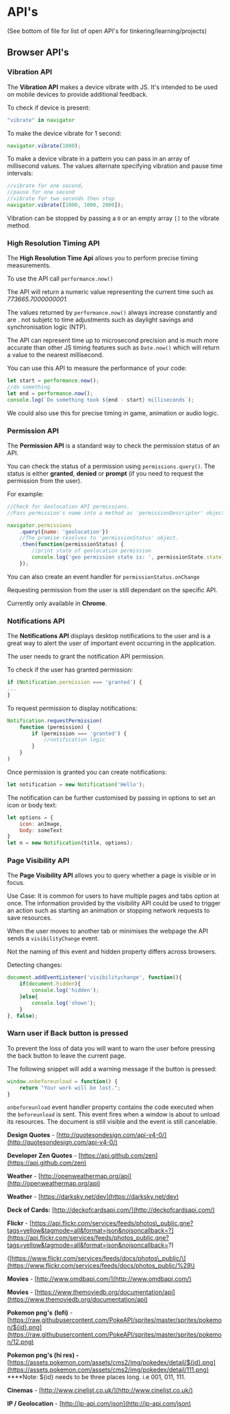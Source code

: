 # API's

\(See bottom of file for list of open API's for tinkering/learning/projects\)

## Browser API's

### Vibration API

The **Vibration API** makes a device vibrate with JS. It's intended to be used on mobile devices to provide additional feedback.

To check if device is present:

```javascript
"vibrate" in navigator
```

To make the device vibrate for 1 second:

```javascript
navigator.vibrate(1000);
```

To make a device vibrate in a pattern you can pass in an array of millisecond values. The values alternate specifying vibration and pause time intervals:

```javascript
//vibrate for one second,
//pause for one second
//vibrate for two seconds then stop
navigator.vibrate([1000, 1000, 2000]);
```

Vibration can be stopped by passing a `0` or an empty array `[]` to the vibrate method.

### High Resolution Timing API

The **High Resolution Time Api** allows you to perform precise timing measurements.

To use the API call `performance.now()`

The API will return a numeric value representing the current time such as _773665.7000000001._

The values returned by `performance.now()` always increase constantly and are . not subjetc to time adjustments such as daylight savings and synchronisation logic \(NTP\).

The API can represent time up to microsecond precision and is much more accurate than other JS timing features such as `Date.now()` which will return a value to the nearest millisecond.

You can use this API to measure the performance of your code:

```javascript
let start = performance.now();
//do something
let end = performance.now();
console.log(`Do something took ${end - start} milliseconds`);
```

We could also use this for precise timing in game, animation or audio logic.

### Permission API

The **Permission API** is a standard way to check the permission status of an API.

You can check the status of a permission using `permissions.query()`. The status is either **granted**, **denied** or **prompt** \(if you need to request the permission from the user\).

For example:

```javascript
//Check for Geolocation API permissions.
//Pass permission's name into a method as 'permissionDescriptor' object.

navigator.permissions
    .query({name: 'geolocation'})
    //The promise resolves to 'permissionStatus' object.
    .then(function(permissionStatus) {
        //print state of geolocation permission
        console.log('geo permission state is: ', permissionState.state);
    });
```

You can also create an event handler for `permissionStatus.onChange`

Requesting permission from the user is still dependant on the specific API.

Currently only available in **Chrome**.

### Notifications API

The **Notifications API** displays desktop notifications to the user and is a great way to alert the user of important event occurring in the application.

The user needs to grant the notification API permission.

To check if the user has granted permission:

```javascript
if (Notification.permission === 'granted') {
...
}
```

To request permission to display notifications:

```javascript
Notification.requestPermission(
    function (permission) {
        if (permission === 'granted') {
            //notification logic
        }
    }
)
```

Once permission is granted you can create notifications:

```javascript
let notification = new Notification('Hello');
```

The notification can be further customised by passing in options to set an icon or body text:

```javascript
let options = {
    icon: anImage,
    body: someText
}
let n = new Notification(title, options);
```

### **Page Visibility API**

The **Page Visibility API** allows you to query whether a page is visible or in focus.

Use Case: It is common for users to have multiple pages and tabs option at once. The information provided by the visibility API could be used to trigger an action such as starting an animation or stopping network requests to save resources.

When the user moves to another tab or minimises the webpage the API sends a `visibilityChange` event.

Not the naming of this event and hidden property differs across browsers.

Detecting changes:

```javascript
document.addEventListener('visibilitychange', function(){
    if(document.hidden){
        console.log('hidden');
    }else{
        console.log('shown');
    }
}, false);
```

### Warn user if Back button is pressed

To prevent the loss of data you will want to warn the user before pressing the back button to leave the current page.

The following snippet will add a warning message if the button is pressed:

```javascript
window.onbeforeunload = function() {
    return "Your work will be lost.";
}
```

`onbeforeunload` event handler property contains the code executed when the `beforeunload` is sent. This event fires when a window is about to unload its resources. The document is still visible and the event is still cancelable.

**Design Quotes** - [http://quotesondesign.com/api-v4-0/](http://quotesondesign.com/api-v4-0/)

**Developer Zen Quotes** - [https://api.github.com/zen](https://api.github.com/zen)

**Weather** - [http://openweathermap.org/api](http://openweathermap.org/api)

**Weather** - [https://darksky.net/dev](https://darksky.net/dev)

**Deck of Cards:** [http://deckofcardsapi.com/](http://deckofcardsapi.com/)

**Flickr** - [https://api.flickr.com/services/feeds/photos\_public.gne?tags=yellow&tagmode=all&format=json&nojsoncallback=?](https://api.flickr.com/services/feeds/photos_public.gne?tags=yellow&tagmode=all&format=json&nojsoncallback=?)

\([https://www.flickr.com/services/feeds/docs/photos\_public/\](https://www.flickr.com/services/feeds/docs/photos_public/%29\)

**Movies** - [http://www.omdbapi.com/](http://www.omdbapi.com/)

**Movies** - [https://www.themoviedb.org/documentation/api](https://www.themoviedb.org/documentation/api)

**Pokemon png's** **\(lofi\)** - [https://raw.githubusercontent.com/PokeAPI/sprites/master/sprites/pokemon/${id}.png](https://raw.githubusercontent.com/PokeAPI/sprites/master/sprites/pokemon/12.png)

**Pokemon png's \(hi res\) -**   
[https://assets.pokemon.com/assets/cms2/img/pokedex/detail/${id}.png](https://assets.pokemon.com/assets/cms2/img/pokedex/detail/111.png)  
****Note: ${id} needs to be three places long. i.e 001, 011, 111.

**Cinemas** - [http://www.cinelist.co.uk/](http://www.cinelist.co.uk/)

**IP / Geolocation** - [http://ip-api.com/json](http://ip-api.com/json)

